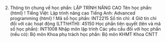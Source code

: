 2. Thông tin chung về học phần: LẬP TRÌNH NÂNG CAO Tên học phần:
{html}
! Tiếng Việt: Lập trình nâng cao Tiếng Anh: Advanced programming
{html}
! Mã số học phần: INT2215 Số tín chỉ: 4 Giờ tín chỉ đối với các hoạt động (LTThHTH): 45150 Học phần tiên quyết (tên và mã số học phần): INT1008 Nhập môn lập
trình Các yêu cầu đối với học phần (nếu có): Bộ môn Khoa phụ trách học phần: Bộ môn KHMT Khoa CNTT
